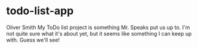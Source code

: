 # todo-list-app
Oliver Smith
My ToDo list project is something Mr. Speaks put us up to. I'm not quite sure what it's about yet, but it seems like something I can keep up with. Guess we'll see!
